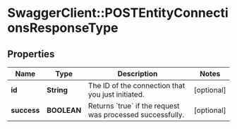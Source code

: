 # SwaggerClient::POSTEntityConnectionsResponseType

## Properties
Name | Type | Description | Notes
------------ | ------------- | ------------- | -------------
**id** | **String** | The ID of the connection that you just initiated.  | [optional] 
**success** | **BOOLEAN** | Returns &#x60;true&#x60; if the request was processed successfully.  | [optional] 


